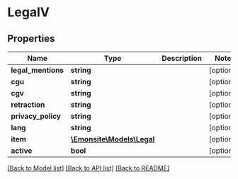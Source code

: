 # LegalV

## Properties
Name | Type | Description | Notes
------------ | ------------- | ------------- | -------------
**legal_mentions** | **string** |  | [optional] 
**cgu** | **string** |  | [optional] 
**cgv** | **string** |  | [optional] 
**retraction** | **string** |  | [optional] 
**privacy_policy** | **string** |  | [optional] 
**lang** | **string** |  | [optional] 
**item** | [**\Emonsite\Models\Legal**](Legal.md) |  | [optional] 
**active** | **bool** |  | [optional] 

[[Back to Model list]](../../README.md#documentation-for-models) [[Back to API list]](../../README.md#documentation-for-api-endpoints) [[Back to README]](../../README.md)

